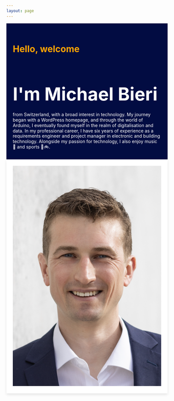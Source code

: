 ```yaml
---
layout: page
---
```


<head>
  <style>
    .content {
      display: flex;
      flex-wrap: wrap;
      align-items: flex-start;
      margin-bottom: 20px;
    }
    article {
      flex: 1 1 60%;
      padding: 20px;
      background-color: #020c42;
      margin: auto;
      text-align: left;
      line-height: 1.5;
      max-width: 100%;
      box-sizing: border-box;
    }
    .picture-box {
      flex: 1 1 60%;
      background-color: #FFFFFF;
      padding: 20px;
      margin: auto;
      box-shadow: 0px 4px 8px rgba(0, 0, 0, 0.1); /* Optional shadow effect */
    }
    picture {
      display: block;
      margin: auto;
    }
    img {
      max-width: 100%;
      height: auto;
    }
    /* Adjusting margins for h1, h2, and p to reduce space */
    h1 {
      font-size: 200%;
      color: orange;
      margin-bottom: 5px; /* Reduced space */
    }
    h2 {
      font-size: 400%;
      color: white;
      margin-bottom: 10px; /* Reduced space */
    }
    p {
      color: white;
      margin-bottom: 10px; /* Reduced space */
      line-height: 1.2; /* Reduced line spacing */
    }
    /* Responsive layout */
    @media (max-width: 1024px) {
      article {
        flex: 1 1 100%;
      }
      .picture-box {
        flex: 1 1 100%;
        text-align: center;
      }
    }
    @media (max-width: 480px) {
      .content {
        flex-direction: column;
      }
      article, .picture-box {
        width: 100%;
        margin: 0;
        text-align: center;
      }
      article {
        padding: 10px;
      }
      h1 {
        font-size: 150%;
      }
      h2 {
        font-size: 250%;
      }
      p {
        font-size: 90%;
        line-height: 1.2;
      }
    }
  </style>
</head>
<body>
  <section class="content">
    <article>
      <h1>Hello, welcome</h1>
      <h2>I'm Michael Bieri</h2>
      <p>from Switzerland, with a broad interest in technology. My journey began with a WordPress homepage, and through the world of Arduino, I eventually found myself in the realm of digitalisation and data. In my professional career, I have six years of experience as a requirements engineer and project manager in electronic and building technology. Alongside my passion for technology, I also enjoy music 🎺 and sports 🧭🚲.</p>
    </article>
    <div class="picture-box">
      <picture>
        <img src="/assets/images/MichaelBieri.png" alt="Michael Bieri">
      </picture>
    </div>
  </section>
</body>